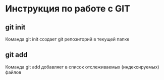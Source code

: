 # Инструкция по работе с GIT

## git init

Команда git init создает git репозиторий в текущей папке

## git add

Команда git add добавляет в список отслеживаемых (индексируемых) файлов